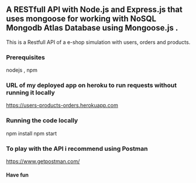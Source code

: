## A RESTfull API with Node.js  and Express.js that uses mongoose for working with NoSQL Mongodb Atlas Database using Mongoose.js .

This is a Restfull API of a e-shop simulation with users, orders and products. 
    
### Prerequisites
nodejs , npm   

### URL of my deployed app on heroku to run requests without running it locally
https://users-products-orders.herokuapp.com

### Running the code locally
npm install 
npm start

### To play with the API i recommend using Postman
https://www.getpostman.com/


#### Have fun 